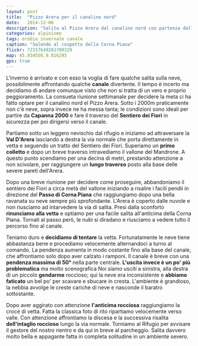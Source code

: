 ```yaml
---
layout: post
title:  "Pizzo Arera per il canalino nord"
date:   2014-12-06
description: "Salita al Pizzo Arera dal canalino nord con partenza dalla Capanna 2000"
categories: alpinismo
tags: orobie invernale canale
caption: "Salendo al cospetto della Corna Piana"
flickr: 72157649282709329
map: 45.934556,9.816293
gps: true
---
```


L'inverno è arrivato e con esso la voglia di fare qualche salita sulla neve, possibilmente affrontando qualche **canale** divertente. Il tempo è incerto ma decidiamo di andare comunque visto che non si tratta di un vero e proprio peggioramento. La consueta riunione settimanale per decidere la meta ci ha fatto optare per il canalino nord el Pizzo Arera. Sotto i 2000m praticamente non c'è neve, sopra invece ne ha messa tanta; le condizioni sono ideali per partire da **Capanna 2000** e fare il traverso del **Sentiero dei Fiori** in sicurezza per poi dirigersi verso il canale.

Partiamo sotto un leggero nevischio dal rifugio e iniziamo ad attraversare la **Val D'Arera** lasciando a destra la via normale che porta direttamente in vetta e seguendo un tratto del Sentiero dei Fiori. Superiamo un **primo colletto** e dopo un breve traverso intravediamo il vallone del Mandrone. A questo punto scendiamo per una decina di metri, prestando attenzione a non scivolare, per raggiungere un **lungo traverso** posto alla base delle severe pareti dell'Arera.

Dopo una breve riunione per decidere come proseguire, abbandoniamo il sentiero dei Fiori a circa metà del vallone iniziando a risalire i facili pendii in direzione del **Passo di Corna Piana** che raggiungiamo dopo una bella ravanata su neve sempre più sprofondante. L'Arera è coperto dalle nuvole e non riusciamo ad intarvedere la via di salita. Presi dalla sconforto **rinunciamo alla vetta** e optiamo per una facile salita all'anticima della Corna Piana. Tornati al passo però, le nubi si diradano e riusciamo a vedere tutto il percorso fino al canale.

Teniamo duro e **decidiamo di tentare** la vetta. Fortunatamente le neve tiene abbastanza bene e procediamo velocemente alternandoci a turno al comando. La pendenza aumenta in modo costante fino alla base del canale, che affrontiamo solo dopo aver calzato i ramponi. Il canale è breve con una **pendenza massima di 50°** nella parte centrale. **L'uscita invece è un po' più problematica** ma molto scenografica Noi siamo usciti a sinistra, alla destra di un piccolo **gendarme** roccioso; qui la neve era inconsistente e **abbiamo faticato** un bel po' per scavare e sbucare in cresta. L'ambiente è grandioso, la nebbia avvolge le creste cariche di neve e nasconde il baratro sottostante.

Dopo aver aggirato con attenzione **l'anticima rocciosa** raggiungiamo la croce di vetta. Fatta la classica foto di rito ripartiamo velocemente verso valle. Con attenzione affrontiamo la discesa e la successiva risalita **dell'intaglio roccioso** lungo la via normale. Torniamo al Rifugio per avvisare il gestore del nostro rientro e da qui in breve al parcheggio. Salita davvero molto bella e appagante fatta in completa solitudine in un ambiente severo.